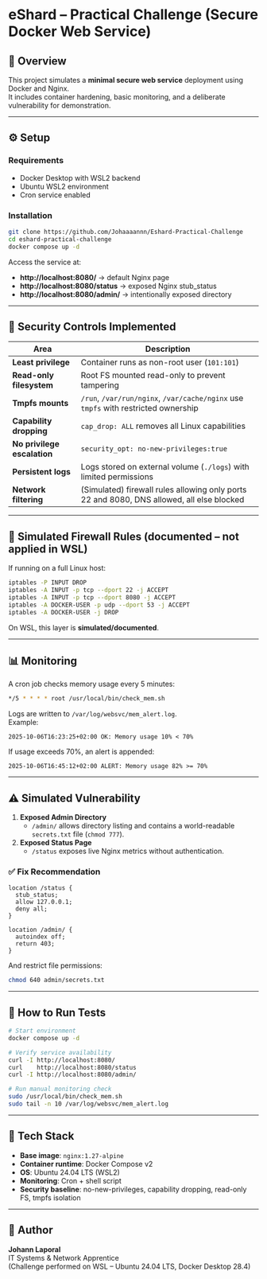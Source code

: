 # eShard – Practical Challenge (Secure Docker Web Service)

## 🧩 Overview
This project simulates a **minimal secure web service** deployment using Docker and Nginx.  
It includes container hardening, basic monitoring, and a deliberate vulnerability for demonstration.

---

## ⚙️ Setup

### Requirements
- Docker Desktop with WSL2 backend  
- Ubuntu WSL2 environment  
- Cron service enabled

### Installation
```bash
git clone https://github.com/Johaaaannn/Eshard-Practical-Challenge
cd eshard-practical-challenge
docker compose up -d
```

Access the service at:
- **http://localhost:8080/** → default Nginx page  
- **http://localhost:8080/status** → exposed Nginx stub_status  
- **http://localhost:8080/admin/** → intentionally exposed directory

---

## 🧱 Security Controls Implemented

| Area | Description |
|------|--------------|
| **Least privilege** | Container runs as non-root user (`101:101`) |
| **Read-only filesystem** | Root FS mounted read-only to prevent tampering |
| **Tmpfs mounts** | `/run`, `/var/run/nginx`, `/var/cache/nginx` use `tmpfs` with restricted ownership |
| **Capability dropping** | `cap_drop: ALL` removes all Linux capabilities |
| **No privilege escalation** | `security_opt: no-new-privileges:true` |
| **Persistent logs** | Logs stored on external volume (`./logs`) with limited permissions |
| **Network filtering** | (Simulated) firewall rules allowing only ports 22 and 8080, DNS allowed, all else blocked |

---

## 🔐 Simulated Firewall Rules (documented – not applied in WSL)

If running on a full Linux host:
```bash
iptables -P INPUT DROP
iptables -A INPUT -p tcp --dport 22 -j ACCEPT
iptables -A INPUT -p tcp --dport 8080 -j ACCEPT
iptables -A DOCKER-USER -p udp --dport 53 -j ACCEPT
iptables -A DOCKER-USER -j DROP
```

On WSL, this layer is **simulated/documented**.

---

## 📊 Monitoring

A cron job checks memory usage every 5 minutes:
```bash
*/5 * * * * root /usr/local/bin/check_mem.sh
```

Logs are written to `/var/log/websvc/mem_alert.log`.  
Example:
```
2025-10-06T16:23:25+02:00 OK: Memory usage 10% < 70%
```

If usage exceeds 70%, an alert is appended:
```
2025-10-06T16:45:12+02:00 ALERT: Memory usage 82% >= 70%
```

---

## ⚠️ Simulated Vulnerability

1. **Exposed Admin Directory**
   - `/admin/` allows directory listing and contains a world-readable `secrets.txt` file (`chmod 777`).
2. **Exposed Status Page**
   - `/status` exposes live Nginx metrics without authentication.

### ✅ Fix Recommendation
```nginx
location /status {
  stub_status;
  allow 127.0.0.1;
  deny all;
}

location /admin/ {
  autoindex off;
  return 403;
}
```
And restrict file permissions:
```bash
chmod 640 admin/secrets.txt
```

---

## 🧾 How to Run Tests

```bash
# Start environment
docker compose up -d

# Verify service availability
curl -I http://localhost:8080/
curl    http://localhost:8080/status
curl -I http://localhost:8080/admin/

# Run manual monitoring check
sudo /usr/local/bin/check_mem.sh
sudo tail -n 10 /var/log/websvc/mem_alert.log
```

---

## 🧰 Tech Stack
- **Base image**: `nginx:1.27-alpine`
- **Container runtime**: Docker Compose v2
- **OS**: Ubuntu 24.04 LTS (WSL2)
- **Monitoring**: Cron + shell script
- **Security baseline**: no-new-privileges, capability dropping, read-only FS, tmpfs isolation

---

## 👤 Author
**Johann Laporal**  
IT Systems & Network Apprentice  
(Challenge performed on WSL – Ubuntu 24.04 LTS, Docker Desktop 28.4)
